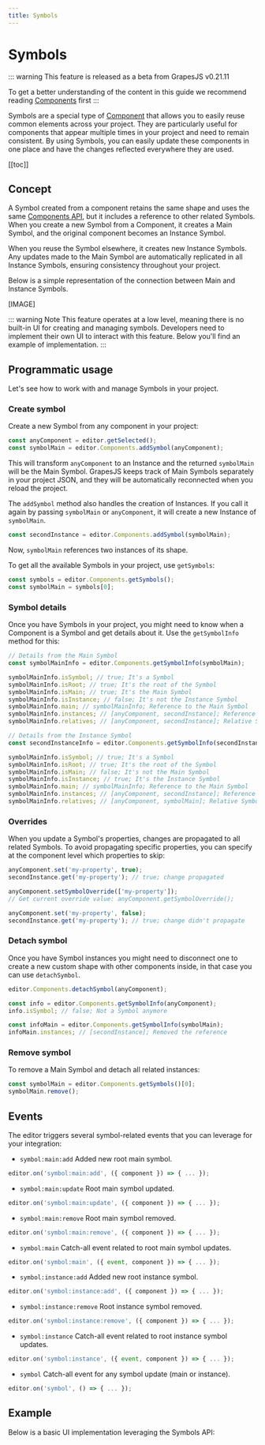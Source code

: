 ```yaml
---
title: Symbols
---
```

# Symbols

::: warning
This feature is released as a beta from GrapesJS v0.21.11


To get a better understanding of the content in this guide we recommend reading [Components] first
:::

Symbols are a special type of [Component] that allows you to easily reuse common elements across your project. They are particularly useful for components that appear multiple times in your project and need to remain consistent. By using Symbols, you can easily update these components in one place and have the changes reflected everywhere they are used.

[[toc]]


## Concept

A Symbol created from a component retains the same shape and uses the same [Components API], but it includes a reference to other related Symbols. When you create a new Symbol from a Component, it creates a Main Symbol, and the original component becomes an Instance Symbol.

When you reuse the Symbol elsewhere, it creates new Instance Symbols. Any updates made to the Main Symbol are automatically replicated in all Instance Symbols, ensuring consistency throughout your project.

Below is a simple representation of the connection between Main and Instance Symbols.

[IMAGE]

::: warning Note
This feature operates at a low level, meaning there is no built-in UI for creating and managing symbols. Developers need to implement their own UI to interact with this feature. Below you'll find an example of implementation.
:::


## Programmatic usage

Let's see how to work with and manage Symbols in your project.



### Create symbol

Create a new Symbol from any component in your project:

```js
const anyComponent = editor.getSelected();
const symbolMain = editor.Components.addSymbol(anyComponent);
```

This will transform `anyComponent` to an Instance and the returned `symbolMain` will be the Main Symbol. GrapesJS keeps track of Main Symbols separately in your project JSON, and they will be automatically reconnected when you reload the project.

The `addSymbol` method also handles the creation of Instances. If you call it again by passing `symbolMain` or `anyComponent`, it will create a new Instance of `symbolMain`.

```js
const secondInstance = editor.Components.addSymbol(symbolMain);
```

Now, `symbolMain` references two instances of its shape.

To get all the available Symbols in your project, use `getSymbols`:

```js
const symbols = editor.Components.getSymbols();
const symbolMain = symbols[0];
```



### Symbol details

Once you have Symbols in your project, you might need to know when a Component is a Symbol and get details about it. Use the `getSymbolInfo` method for this:

```js
// Details from the Main Symbol
const symbolMainInfo = editor.Components.getSymbolInfo(symbolMain);

symbolMainInfo.isSymbol; // true; It's a Symbol
symbolMainInfo.isRoot; // true; It's the root of the Symbol
symbolMainInfo.isMain; // true; It's the Main Symbol
symbolMainInfo.isInstance; // false; It's not the Instance Symbol
symbolMainInfo.main; // symbolMainInfo; Reference to the Main Symbol
symbolMainInfo.instances; // [anyComponent, secondInstance]; Reference to Instance Symbols
symbolMainInfo.relatives; // [anyComponent, secondInstance]; Relative Symbols

// Details from the Instance Symbol
const secondInstanceInfo = editor.Components.getSymbolInfo(secondInstance);

symbolMainInfo.isSymbol; // true; It's a Symbol
symbolMainInfo.isRoot; // true; It's the root of the Symbol
symbolMainInfo.isMain; // false; It's not the Main Symbol
symbolMainInfo.isInstance; // true; It's the Instance Symbol
symbolMainInfo.main; // symbolMainInfo; Reference to the Main Symbol
symbolMainInfo.instances; // [anyComponent, secondInstance]; Reference to Instance Symbols
symbolMainInfo.relatives; // [anyComponent, symbolMain]; Relative Symbols
```



### Overrides

When you update a Symbol's properties, changes are propagated to all related Symbols. To avoid propagating specific properties, you can specify at the component level which properties to skip:

```js
anyComponent.set('my-property', true);
secondInstance.get('my-property'); // true; change propagated

anyComponent.setSymbolOverride(['my-property']);
// Get current override value: anyComponent.getSymbolOverride();

anyComponent.set('my-property', false);
secondInstance.get('my-property'); // true; change didn't propagate
```



### Detach symbol

Once you have Symbol instances you might need to disconnect one to create a new custom shape with other components inside, in that case you can use `detachSymbol`.

```js
editor.Components.detachSymbol(anyComponent);

const info = editor.Components.getSymbolInfo(anyComponent);
info.isSymbol; // false; Not a Symbol anymore

const infoMain = editor.Components.getSymbolInfo(symbolMain);
infoMain.instances; // [secondInstance]; Removed the reference
```



### Remove symbol

To remove a Main Symbol and detach all related instances:

```js
const symbolMain = editor.Components.getSymbols()[0];
symbolMain.remove();
```




## Events

The editor triggers several symbol-related events that you can leverage for your integration:


* `symbol:main:add`  Added new root main symbol.
```js
editor.on('symbol:main:add', ({ component }) => { ... });
```

* `symbol:main:update`  Root main symbol updated.
```js
editor.on('symbol:main:update', ({ component }) => { ... });
```

* `symbol:main:remove`  Root main symbol removed.
```js
editor.on('symbol:main:remove', ({ component }) => { ... });
```

* `symbol:main` Catch-all event related to root main symbol updates.
```js
editor.on('symbol:main', ({ event, component }) => { ... });
```

* `symbol:instance:add` Added new root instance symbol.
```js
editor.on('symbol:instance:add', ({ component }) => { ... });
```

* `symbol:instance:remove` Root instance symbol removed.
```js
editor.on('symbol:instance:remove', ({ component }) => { ... });
```

* `symbol:instance` Catch-all event related to root instance symbol updates.
```js
editor.on('symbol:instance', ({ event, component }) => { ... });
```

* `symbol` Catch-all event for any symbol update (main or instance).
```js
editor.on('symbol', () => { ... });
```




## Example

Below is a basic UI implementation leveraging the Symbols API:


<demo-viewer value="zdetbjsg" height="500" darkcode/>


[Component]: </modules/Components.html>
[Components]: </modules/Components.html>
[Components API]: </api/component.html>